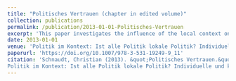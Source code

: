 ```yaml
---
title: "Politisches Vertrauen (chapter in edited volume)"
collection: publications
permalink: /publication/2013-01-01-Politisches-Vertrauen
excerpt: 'This paper investigates the influence of the local context on citizens´ trust in political institutions and authorities.'
date: 2013-01-01
venue: 'Politik im Kontext: Ist alle Politik lokale Politik? Individuelle und kontextuelle Determinanten politischer Orientierungen, edited by Jan W. van Deth and Markus Tausendpfund'
paperurl: 'https://doi.org/10.1007/978-3-531-19249-9_11'
citation: 'Schnaudt, Christian (2013). &quot;Politisches Vertrauen.&quot; In Jan W. van Deth and Markus Tausendpfund (eds), <i>
Politik im Kontext: Ist alle Politik lokale Politik? Individuelle und kontextuelle Determinanten politischer Orientierungen</i>. Wiesbaden: Springer VS, 297-328.'
---
```

